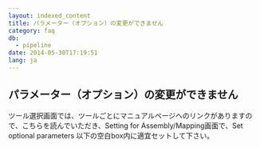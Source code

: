 ```yaml
---
layout: indexed_content
title: パラメーター（オプション）の変更ができません
category: faq
db:
  - pipeline
date: 2014-05-30T17:19:51
lang: ja
---
```


## パラメーター（オプション）の変更ができません

ツール選択画面では、ツールごとにマニュアルページへのリンクがありますので、こちらを読んでいただき、Setting for Assembly/Mapping画面で、Set optional parameters 以下の空白box内に適宜セットして下さい。